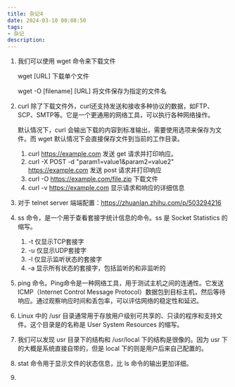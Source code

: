 ```yaml
---
title: 杂记4
date: 2024-03-10 00:08:50
tags:
- 杂记
description: 
---
```


1. 我们可以使用 wget 命令来下载文件

    wget [URL] 下载单个文件

    wget -O [filename] [URL] 将文件保存为指定的文件名

2. curl 除了下载文件外，curl还支持发送和接收多种协议的数据，如FTP、SCP、SMTP等。它是一个更通用的网络工具，可以执行各种网络操作。

    默认情况下，curl 会输出下载的内容到标准输出，需要使用选项来保存为文件。而 wget 默认情况下会直接保存文件到当前的工作目录。

    1. curl https://example.com 发送 get 请求并打印响应。
    2. curl -X POST -d "param1=value1&param2=value2" https://example.com 发送 post 请求并打印响应
    3. curl -O https://example.com/file.zip 下载文件
    4. curl -v https://example.com 显示请求和响应的详细信息

3. 对于 telnet server 端端配置：https://zhuanlan.zhihu.com/p/503294216

4. ss 命令，是一个用于查看套接字统计信息的命令。ss 是 Socket Statistics 的缩写。 

    1. -t 仅显示TCP套接字
    2. -u 仅显示UDP套接字
    3. -l 仅显示监听状态的套接字
    4. -a 显示所有状态的套接字，包括监听的和非监听的
    
5. ping 命令。Ping命令是一种网络工具，用于测试主机之间的连通性。它发送ICMP（Internet Control Message Protocol）数据包到目标主机，然后等待响应。通过观察响应时间和丢包率，可以评估网络的稳定性和延迟。

6. Linux 中的 /usr 目录通常用于存放用户级别可共享的、只读的程序和支持文件。这个目录是的名称是 User System Resources 的缩写。  

7. 我们可以发现 usr 目录下的结构和 /usr/local 下的结构是很像的。因为 usr 下的大概是系统直接自带的，但是 local 下的则是用户后来自己配置的。

8. stat 命令用于显示文件的状态信息，比 ls 命令的输出更加详细。

9. 